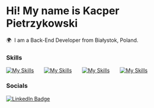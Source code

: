 Hi! My name is Kacper Pietrzykowski 
========================================================================================================================================

🌍  I am a Back-End Developer from Białystok, Poland.
<br/>

### Skills

[![My Skills](https://skillicons.dev/icons?i=java,spring,maven,hibernate)](https://skillicons.dev) &nbsp;&nbsp;&nbsp;&nbsp;&nbsp; [![My Skills](https://skillicons.dev/icons?i=git,docker)](https://skillicons.dev) &nbsp;&nbsp;&nbsp;&nbsp;&nbsp; [![My Skills](https://skillicons.dev/icons?i=mysql,postgresql)](https://skillicons.dev) &nbsp;&nbsp;&nbsp;&nbsp;&nbsp; [![My Skills](https://skillicons.dev/icons?i=mongodb)](https://skillicons.dev)
<br/>

### Socials

<div id="badges">
  <a href="https://www.linkedin.com/in/senpai-iwnl/" target="_blank">
    <img src="https://img.shields.io/badge/LinkedIn-blue?style=for-the-badge&logo=linkedin&logoColor=white" alt="LinkedIn Badge"/>
  </a>
</div>
